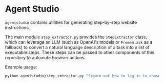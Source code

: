 # Agent Studio

`agentstudio` contains utilities for generating step-by-step website instructions.

The main module `step_extractor.py` provides the `StepExtractor` class, which can
leverage an LLM (such as OpenAI's models or `Fremen.ask` as a fallback) to
convert a natural language description of a task into a list of executable
steps. These steps can be passed to other components of this repository to
automate browser actions.

Example usage:
```bash
python agentstudio/step_extractor.py "figure out how to log in to chase bank"
```
